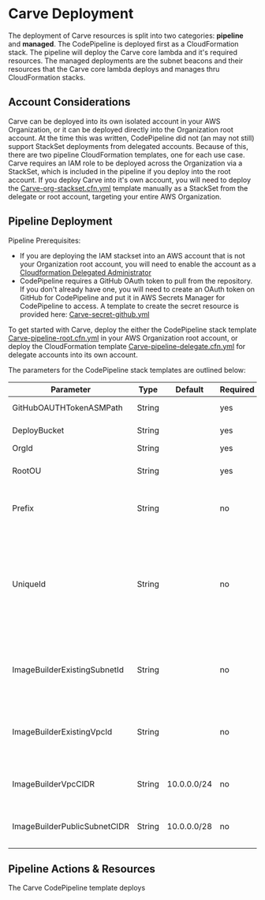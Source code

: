 # Carve Deployment

The deployment of Carve resources is split into two categories: **pipeline** and **managed**. The CodePipeline is deployed first as a CloudFormation stack. The pipeline will deploy the Carve core lambda and it's required resources. The managed deployments are the subnet beacons and their resources that the Carve core lambda deploys and manages thru CloudFormation stacks.

## Account Considerations

Carve can be deployed into its own isolated account in your AWS Organization, or it can be deployed directly into the Organization root account. At the time this was written, CodePipeline did not (an may not still) support StackSet deployments from delegated accounts. Because of this, there are two pipeline CloudFormation templates, one for each use case. Carve requires an IAM role to be deployed across the Organization via a StackSet, which is included in the pipeline if you deploy into the root account. If you deploy Carve into it's own account, you will need to deploy the [Carve-org-stackset.cfn.yml](deployment/Carve-org-stackset.cfn.yml) template manually as a StackSet from the delegate or root account, targeting your entire AWS Organization.

## Pipeline Deployment

Pipeline Prerequisites:

* If you are deploying the IAM stackset into an AWS account that is not your Organization root account, you will need to enable the account as a [Cloudformation Delegated Administrator](https://docs.aws.amazon.com/AWSCloudFormation/latest/UserGuide/stacksets-orgs-enable-trusted-access.html)
* CodePipeline requires a GitHub OAuth token to pull from the repository. If you don't already have one, you will need to create an OAuth token on GitHub for CodePipeline and put it in AWS Secrets Manager for CodePipeline to access. A template to create the secret resource is provided here: [Carve-secret-github.yml](deployment/codepipeline/Carve-secret-github.yml)

To get started with Carve, deploy the either the CodePipeline stack template [Carve-pipeline-root.cfn.yml](deployment/codepipeline/Carve-pipeline-root.cfn.yml) in your AWS Organization root account, or deploy the CloudFormation template [Carve-pipeline-delegate.cfn.yml](deployment/codepipeline/Carve-pipeline-delegate.cfn.yml) for delegate accounts into its own account. 

The parameters for the CodePipeline stack templates are outlined below:

Parameter|Type|Default|Required|Purpose
----|----|----|----|----
GitHubOAUTHTokenASMPath|String||yes|GitHubServiceOAUTHToken path in Secrets Manager
DeployBucket|String||yes|The name of the S3 bucket to use for CodePipeline
OrgId|String||yes|Your AWS Organizations Id
RootOU|String||yes|AWS Organizations Root OU Id (not to be confused with the OrgId)
Prefix|String||no|All Carve AWS resources and stacknames will be prefixed with this value if provided
UniqueId|String||no|Carve creates S3 buckets in it's account using the naming convention `{prefix}Carve-managed-bucket-{uniqueid}-region`. To avoid global naming conflicts, it will use your AWS Organization ID as the unique id, but you may provide a different value if you wish.
ImageBuilderExistingSubnetId|String||no|EC2 Image Builder instnaces must have Internet access. Carve will create a small VPC with a public subnet for this use if they are not provided.
ImageBuilderExistingVpcId|String||no|EC2 Image Builder instnaces must have Internet access. Carve will create a small VPC with a public subnet for this use if they are not provided.
ImageBuilderVpcCIDR|String|10.0.0.0/24|no|IP range (CIDR notation) for new VPC if Carve is creating the Image Builder VPC
ImageBuilderPublicSubnetCIDR|String|10.0.0.0/28|no|IP range (CIDR notation) for subnet in new VPC if Carve is creating the Image Builder VPC

## Pipeline Actions & Resources

The Carve CodePipeline template deploys 